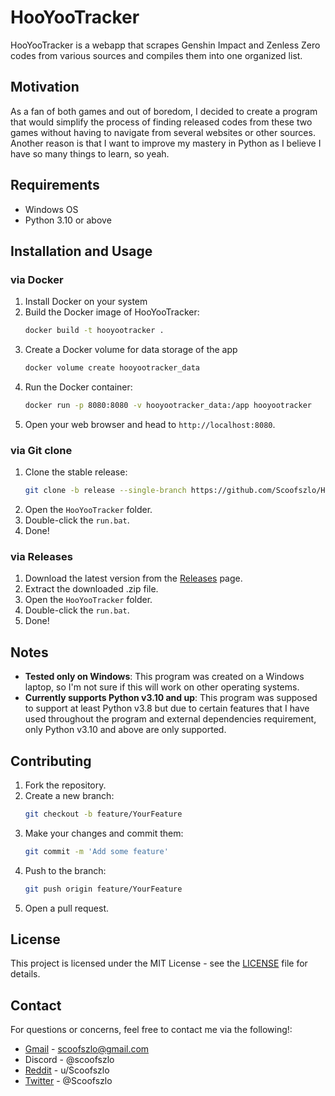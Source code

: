 # HooYooTracker

HooYooTracker is a webapp that scrapes Genshin Impact and Zenless Zero codes from various sources and compiles them into one organized list. 

## Motivation

As a fan of both games and out of boredom, I decided to create a program that would simplify the process of finding released codes from these two games without having to navigate from several websites or other sources. Another reason is that I want to improve my mastery in Python as I believe I have so many things to learn, so yeah.

## Requirements
- Windows OS
- Python 3.10 or above

## Installation and Usage

### via Docker

1. Install Docker on your system
2. Build the Docker image of HooYooTracker:
    ```sh
    docker build -t hooyootracker .
    ```
3. Create a Docker volume for data storage of the app
    ```sh
    docker volume create hooyootracker_data
    ```
4. Run the Docker container:
    ```sh
    docker run -p 8080:8080 -v hooyootracker_data:/app hooyootracker
    ```
5. Open your web browser and head to `http://localhost:8080`.

### via Git clone

1. Clone the stable release:
    ```sh
    git clone -b release --single-branch https://github.com/Scoofszlo/HooYooTracker.git
    ```
2. Open the `HooYooTracker` folder.
3. Double-click the `run.bat`.
4. Done!

### via Releases
1. Download the latest version from the [Releases](https://github.com/Scoofszlo/HooYooTracker/releases) page.
2. Extract the downloaded .zip file.
3. Open the `HooYooTracker` folder.
4. Double-click the `run.bat`.
5. Done!

## Notes
- **Tested only on Windows**: This program was created on a Windows laptop, so I'm not sure if this will work on other operating systems.
- **Currently supports Python v3.10 and up**: This program was supposed to support at least Python v3.8 but due to certain features that I have used throughout the program and external dependencies requirement, only Python v3.10 and above are only supported.

## Contributing

1. Fork the repository.
2. Create a new branch:
    ```sh
    git checkout -b feature/YourFeature
    ```
3. Make your changes and commit them:
    ```sh
    git commit -m 'Add some feature'
    ```
4. Push to the branch:
    ```sh
    git push origin feature/YourFeature
    ```
5. Open a pull request.

## License

This project is licensed under the MIT License - see the [LICENSE](LICENSE) file for details.

## Contact

For questions or concerns, feel free to contact me via the following!:
- [Gmail](mailto:scoofszlo@gmail.com) - scoofszlo@gmail.com
- Discord - @scoofszlo
- [Reddit](https://www.reddit.com/user/Scoofszlo/) - u/Scoofszlo
- [Twitter](https://twitter.com/Scoofszlo) - @Scoofszlo
